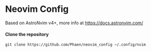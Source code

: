 # Neovim Config

Based on AstroNvim v4+, more info at https://docs.astronvim.com/

#### Clone the repository

```shell
git clone https://github.com/Phaen/neovim_config ~/.config/nvim
```
